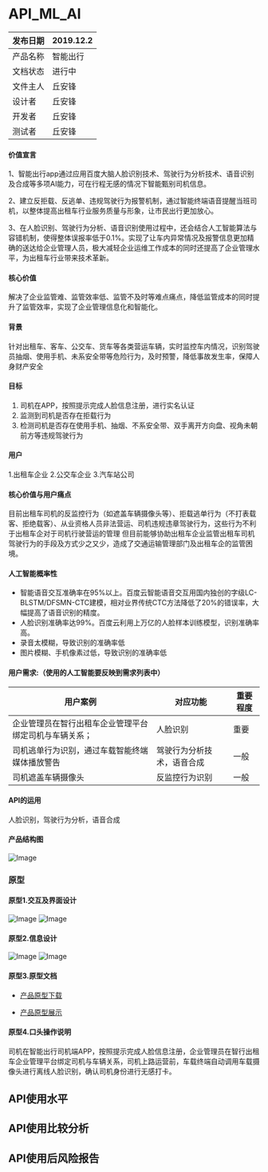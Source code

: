 # API_ML_AI 
| 发布日期 | 2019.12.2    |
| -------- | ------------ |
| 产品名称 | 智能出行 |
| 文档状态 | 进行中       |
| 文件主人 | 丘安锋       |
| 设计者   | 丘安锋       |
| 开发者   | 丘安锋       |
| 测试者   | 丘安锋       |
#### 价值宣言
1、智能出行app通过应用百度大脑人脸识别技术、驾驶行为分析技术、语音识别及合成等多项AI能力，可在行程无感的情况下智能甄别司机信息。 

2、建立反拒载、反逃单、违规驾驶行为报警机制，通过智能终端语音提醒当班司机，以整体提高出租车行业服务质量与形象，让市民出行更加放心。 

3、在人脸识别、驾驶行为分析、语音识别使用过程中，还会结合人工智能算法与容错机制，使得整体误报率低于0.1%。实现了让车内异常情况及报警信息更加精确的送达给企业管理人员，极大减轻企业运维工作成本的同时还提高了企业管理水平，为出租车行业带来技术革新。
#### 核心价值
解决了企业监管难、监管效率低、监管不及时等难点痛点，降低监管成本的同时提升了监管效率，实现了企业管理信息化和智能化。

#### 背景
针对出租车、客车、公交车、货车等各类营运车辆，实时监控车内情况，识别驾驶员抽烟、使用手机、未系安全带等危险行为，及时预警，降低事故发生率，保障人身财产安全 
#### 目标
1. 司机在APP，按照提示完成人脸信息注册，进行实名认证
2. 监测到司机是否存在拒载行为
3. 检测司机是否存在使用手机、抽烟、不系安全带、双手离开方向盘、视角未朝前方等违规驾驶行为

#### 用户
1.出租车企业
2.公交车企业
3.汽车站公司

#### 核心价值与用户痛点
目前出租车司机的反监控行为（如遮盖车辆摄像头等）、拒载逃单行为（不打表载客、拒绝载客）、从业资格人员非法营运、司机违规违章驾驶行为，这些行为不利于出租车企对于司机行驶营运的管理
但目前能够协助出租车企业监管出租车司机驾驶行为的手段及方式少之又少，造成了交通运输管理部门及出租车企的监管困境。 

#### 人工智能概率性
- 智能语音交互准确率在95%以上。百度云智能语音交互用国内独创的字级LC-BLSTM/DFSMN-CTC建模，相对业界传统CTC方法降低了20%的错误率，大幅提高了语音识别的精度。
- 人脸识别准确率达99%。百度云利用上万亿的人脸样本训练模型，识别准确率高。
- 录音太模糊，导致识别的准确率低
- 图片模糊、手机像素过低，导致识别的准确率低

#### 用户需求:（使用的人工智能要反映到需求列表中）

| 用户案例                                   | 对应功能            | 重要程度 |
| ------------------------------------------ | ------------------- | -------- |
| 企业管理员在智行出租车企业管理平台绑定司机与车辆关系；  | 人脸识别| 重要     |
|         司机逃单行为识别，通过车载智能终端媒体播放警告           |     驾驶行为分析技术，语音合成        | 一般     |
| 司机遮盖车辆摄像头 | 反监控行为识别            | 一般     |

#### API的运用
人脸识别，驾驶行为分析，语音合成

#### 产品结构图
![Image](https://github.com/13516618583/picture/blob/master/%E5%BE%AE%E4%BF%A1%E6%88%AA%E5%9B%BE_20191225174700.png)
### 原型
#### 原型1.交互及界面设计
![Image](https://github.com/13516618583/picture/blob/master/%E5%BE%AE%E4%BF%A1%E6%88%AA%E5%9B%BE_20191225174731.png)
![Image](https://github.com/13516618583/picture/blob/master/%E5%BE%AE%E4%BF%A1%E6%88%AA%E5%9B%BE_20191225174913.png)
#### 原型2.信息设计
![Image](https://github.com/13516618583/picture/blob/master/%E5%BE%AE%E4%BF%A1%E6%88%AA%E5%9B%BE_20191225174929.png)
![Image](https://github.com/13516618583/picture/blob/master/%E5%BE%AE%E4%BF%A1%E6%88%AA%E5%9B%BE_20191225180106.png)

#### 原型3.原型文档
- [产品原型下载](https://github.com/13516618583/final)

- [产品原型展示](http://qiuanfeng.gitee.io/final/#g=1&p=公告) 

#### 原型4.口头操作说明
司机在智能出行司机端APP，按照提示完成人脸信息注册，企业管理员在智行出租车企业管理平台绑定司机与车辆关系，司机上路运营前，车载终端自动调用车载摄像头进行离线人脸识别，确认司机身份进行无感打卡。
## API使用水平
## API使用比较分析
## API使用后风险报告


